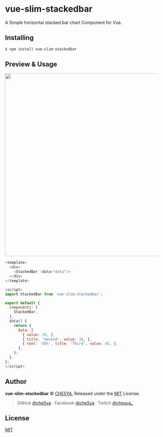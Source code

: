 # vue-slim-stackedbar

A Simple horizontal stacked bar chart Component for Vue.

## Installing

```bash
$ npm install vue-slim-stackedbar
```

## Preview & Usage

<p align="center"><img align="center" style="width:600px" src="https://i.imgur.com/A0adjUh.png"/></p>

```js
<template>
  <div>
    <StackedBar :data="data"/>
  </div>
</template>

<script>
import StackedBar from 'vue-slim-stackedbar';

export default {
  components: {
    StackedBar,
  },
  data() {
    return {
      data: [
        { value: 19, },
        { title: 'Second', value: 36, },
        { text: '45%', title: 'Third', value: 45, },
      ],
    };
  },
};
</script>
```


## Author

**vue-slim-stackedbar** © [CHE5YA](https://github.com/che5ya), Released under the [MIT](./LICENSE) License.<br>

> GitHub [@che5ya](https://github.com/che5ya) · Facebook [@che5ya](https://www.facebook.com/che5ya) · Twitch [@chesya_](https://www.twitch.tv/chesya_)


## License

[MIT](LICENSE)
